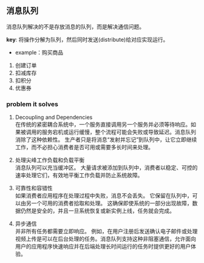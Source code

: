 ## 消息队列
消息队列解决的不是存放消息的队列，而是解决通信问题。

**key**: 将操作分解为队列，然后同时发送(distribute)给对应实现运行。

- example：购买商品
1. 创建订单
2. 扣减库存
3. 扣积分
4. 优惠券

### problem it solves
1. Decoupling and Dependencies  
在传统的紧密耦合系统中，一个服务直接调用另一个服务并必须等待响应。如果被调用的服务宕机或运行缓慢，整个流程可能会失败或导致延迟。消息队列消除了这种依赖性。 生产者只是将消息“发射并忘记”到队列中，让它立即继续工作，而不必担心消费者是否可用或需要多长时间来处理。

2. 处理尖峰工作负载和负载平衡  
消息队列可以充当缓冲区。 大量请求被添加到队列中，消费者以稳定、可控的速率处理它们，有效地平衡工作负载并防止系统故障。

3. 可靠性和容错性  
如果消费者应用程序在处理过程中失败，消息不会丢失。 它保留在队列中，可以由另一个可用的消费者拾取和处理。 这确保即使系统的一部分出现故障，数据仍然是安全的，并且一旦系统恢复或新实例上线，任务就会完成。

4. 异步通信  
并非所有任务都需要立即响应。 例如，在用户注册后发送确认电子邮件或处理视频上传是可以在后台处理的任务。消息队列支持这种非阻塞通信，允许面向用户的应用程序快速响应并在后端处理长时间运行的任务时提供更好的用户体验。